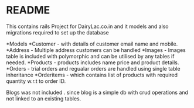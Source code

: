 # README
This contains rails Project for DairyLac.co.in and it models and also migrations required to set up the database

*Models
*Customer - with details of customer email name and mobile.
*Address -  Multiple address customers can be handled 
*Images  -  Images table is included with polymorphic and can be utilised by any tables if needed.
*Products - products includes name price and product details.
*Orders - trial orders and regualar orders are handled using single table inheritance
*Orderitems - which contains list of products with required quantity w.r.t to order ID.

Blogs was not included . since blog is a simple db with crud operations and not linked to an existing tables.



